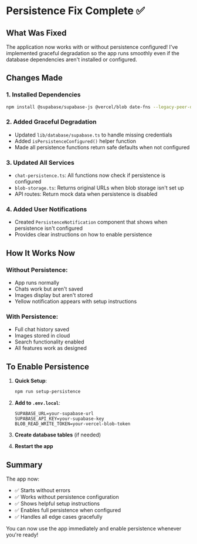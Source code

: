 # Persistence Fix Complete ✅

## What Was Fixed

The application now works with or without persistence configured! I've implemented graceful degradation so the app runs smoothly even if the database dependencies aren't installed or configured.

## Changes Made

### 1. **Installed Dependencies**
```bash
npm install @supabase/supabase-js @vercel/blob date-fns --legacy-peer-deps
```

### 2. **Added Graceful Degradation**
- Updated `lib/database/supabase.ts` to handle missing credentials
- Added `isPersistenceConfigured()` helper function
- Made all persistence functions return safe defaults when not configured

### 3. **Updated All Services**
- `chat-persistence.ts`: All functions now check if persistence is configured
- `blob-storage.ts`: Returns original URLs when blob storage isn't set up
- API routes: Return mock data when persistence is disabled

### 4. **Added User Notifications**
- Created `PersistenceNotification` component that shows when persistence isn't configured
- Provides clear instructions on how to enable persistence

## How It Works Now

### Without Persistence:
- App runs normally
- Chats work but aren't saved
- Images display but aren't stored
- Yellow notification appears with setup instructions

### With Persistence:
- Full chat history saved
- Images stored in cloud
- Search functionality enabled
- All features work as designed

## To Enable Persistence

1. **Quick Setup**:
   ```bash
   npm run setup-persistence
   ```

2. **Add to `.env.local`**:
   ```env
   SUPABASE_URL=your-supabase-url
   SUPABASE_API_KEY=your-supabase-key
   BLOB_READ_WRITE_TOKEN=your-vercel-blob-token
   ```

3. **Create database tables** (if needed)

4. **Restart the app**

## Summary

The app now:
- ✅ Starts without errors
- ✅ Works without persistence configuration
- ✅ Shows helpful setup instructions
- ✅ Enables full persistence when configured
- ✅ Handles all edge cases gracefully

You can now use the app immediately and enable persistence whenever you're ready!